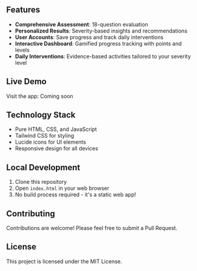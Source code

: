 

## Features

- **Comprehensive Assessment**: 18-question evaluation
- **Personalized Results**: Severity-based insights and recommendations  
- **User Accounts**: Save progress and track daily interventions
- **Interactive Dashboard**: Gamified progress tracking with points and levels
- **Daily Interventions**: Evidence-based activities tailored to your severity level

## Live Demo

Visit the app: Coming soon

## Technology Stack

- Pure HTML, CSS, and JavaScript
- Tailwind CSS for styling
- Lucide icons for UI elements
- Responsive design for all devices

## Local Development

1. Clone this repository
2. Open `index.html` in your web browser
3. No build process required - it's a static web app!

## Contributing

Contributions are welcome! Please feel free to submit a Pull Request.

## License

This project is licensed under the MIT License.
